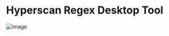 # Hyperscan Regex Desktop Tool

![image](https://github.com/user-attachments/assets/b8d43b7e-a233-4a09-80c5-179d4005a76c)

